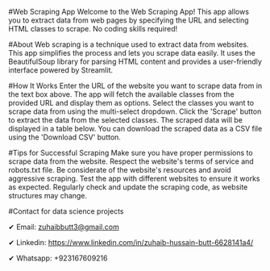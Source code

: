 #Web Scraping App
Welcome to the Web Scraping App! This app allows you to extract data from web pages by specifying the URL and selecting HTML classes to scrape. No coding skills required!

#About
Web scraping is a technique used to extract data from websites. This app simplifies the process and lets you scrape data easily. It uses the BeautifulSoup library for parsing HTML content and provides a user-friendly interface powered by Streamlit.

#How It Works
Enter the URL of the website you want to scrape data from in the text box above.
The app will fetch the available classes from the provided URL and display them as options.
Select the classes you want to scrape data from using the multi-select dropdown.
Click the 'Scrape' button to extract the data from the selected classes.
The scraped data will be displayed in a table below.
You can download the scraped data as a CSV file using the 'Download CSV' button.

#Tips for Successful Scraping
Make sure you have proper permissions to scrape data from the website.
Respect the website's terms of service and robots.txt file.
Be considerate of the website's resources and avoid aggressive scraping.
Test the app with different websites to ensure it works as expected.
Regularly check and update the scraping code, as website structures may change.

#Contact for data science projects

✔ Email: zuhaibbutt3@gmail.com

✔ Linkedin: https://www.linkedin.com/in/zuhaib-hussain-butt-6628141a4/

✔ Whatsapp: +923167609216
